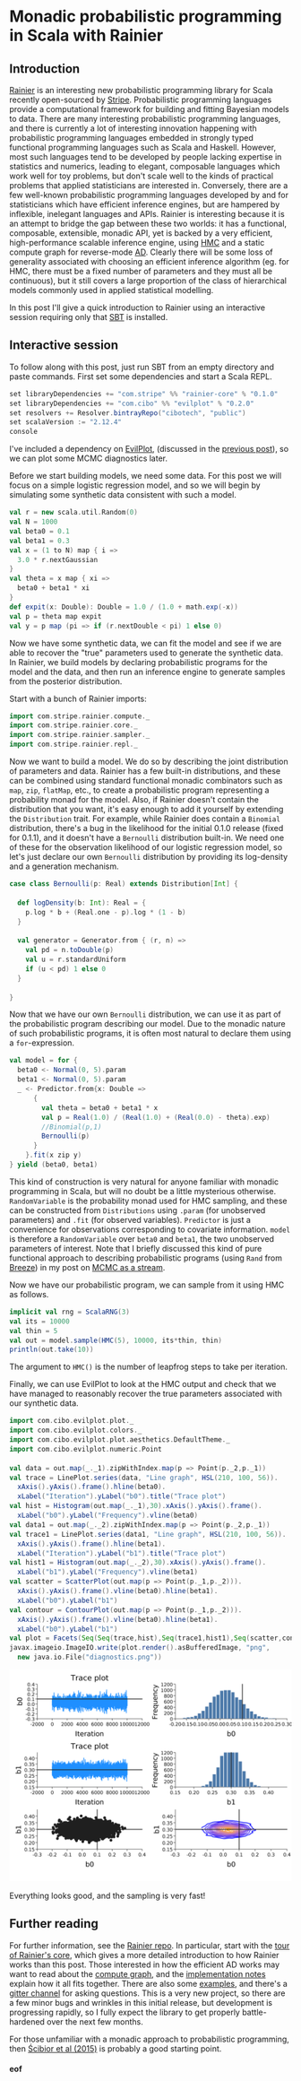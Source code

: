 # Monadic probabilistic programming in Scala with Rainier

## Introduction

[Rainier](https://github.com/stripe/rainier) is an interesting new probabilistic programming library for Scala recently open-sourced by [Stripe](https://stripe.com/). Probabilistic programming languages provide a computational framework for building and fitting Bayesian models to data. There are many interesting probabilistic programming languages, and there is currently a lot of interesting innovation happening with probabilistic programming languages embedded in strongly typed functional programming languages such as Scala and Haskell. However, most such languages tend to be developed by people lacking expertise in statistics and numerics, leading to elegant, composable languages which work well for toy problems, but don't scale well to the kinds of practical problems that applied statisticians are interested in. Conversely, there are a few well-known probabilistic programming languages developed by and for statisticians which have efficient inference engines, but are hampered by inflexible, inelegant languages and APIs. Rainier is interesting because it is an attempt to bridge the gap between these two worlds: it has a functional, composable, extensible, monadic API, yet is backed by a very efficient, high-performance scalable inference engine, using [HMC](https://en.wikipedia.org/wiki/Hamiltonian_Monte_Carlo) and a static compute graph for reverse-mode [AD](https://en.wikipedia.org/wiki/Automatic_differentiation). Clearly there will be some loss of generality associated with choosing an efficient inference algorithm (eg. for HMC, there must be a fixed number of parameters and they must all be continuous), but it still covers a large proportion of the class of hierarchical models commonly used in applied statistical modelling.

In this post I'll give a quick introduction to Rainier using an interactive session requiring only that [SBT](https://www.scala-sbt.org/) is installed.

## Interactive session

To follow along with this post, just run SBT from an empty directory and paste commands. First set some dependencies and start a Scala REPL.

```scala
set libraryDependencies += "com.stripe" %% "rainier-core" % "0.1.0"
set libraryDependencies += "com.cibo" %% "evilplot" % "0.2.0"
set resolvers += Resolver.bintrayRepo("cibotech", "public")
set scalaVersion := "2.12.4"
console
```

I've included a dependency on [EvilPlot](https://cibotech.github.io/evilplot/), (discussed in the [previous post](https://darrenjw.wordpress.com/2018/05/11/using-evilplot-with-scala-view/)), so we can plot some MCMC diagnostics later.

Before we start building models, we need some data. For this post we will focus on a simple logistic regression model, and so we will begin by simulating some synthetic data consistent with such a model.

```scala
val r = new scala.util.Random(0)
val N = 1000
val beta0 = 0.1
val beta1 = 0.3
val x = (1 to N) map { i =>
  3.0 * r.nextGaussian
}
val theta = x map { xi =>
  beta0 + beta1 * xi
}
def expit(x: Double): Double = 1.0 / (1.0 + math.exp(-x))
val p = theta map expit
val y = p map (pi => if (r.nextDouble < pi) 1 else 0)
```

Now we have some synthetic data, we can fit the model and see if we are able to recover the "true" parameters used to generate the synthetic data. In Rainier, we build models by declaring probabilistic programs for the model and the data, and then run an inference engine to generate samples from the posterior distribution.

Start with a bunch of Rainier imports:

```scala
import com.stripe.rainier.compute._
import com.stripe.rainier.core._
import com.stripe.rainier.sampler._
import com.stripe.rainier.repl._
```

Now we want to build a model. We do so by describing the joint distribution of parameters and data. Rainier has a few built-in distributions, and these can be combined using standard functional monadic combinators such as `map`, `zip`, `flatMap`, etc., to create a probabilistic program representing a probability monad for the model. Also, if Rainier doesn't contain the distribution that you want, it's easy enough to add it yourself by extending the `Distribution` trait. For example, while Rainier does contain a `Binomial` distribution, there's a bug in the likelihood for the initial 0.1.0 release (fixed for 0.1.1), and it doesn't have a `Bernoulli` distribution built-in. We need one of these for the observation likelihood of our logistic regression model, so let's just declare our own `Bernoulli` distribution by providing its log-density and a generation mechanism.

```scala
case class Bernoulli(p: Real) extends Distribution[Int] {

  def logDensity(b: Int): Real = {
    p.log * b + (Real.one - p).log * (1 - b)
  }

  val generator = Generator.from { (r, n) =>
    val pd = n.toDouble(p)
    val u = r.standardUniform
    if (u < pd) 1 else 0
  }

}
```

Now that we have our own `Bernoulli` distribution, we can use it as part of the probabilistic program describing our model. Due to the monadic nature of such probabilistic programs, it is often most natural to declare them using a `for`-expression.

```scala
val model = for {
  beta0 <- Normal(0, 5).param
  beta1 <- Normal(0, 5).param
  _ <- Predictor.from{x: Double =>
      {
        val theta = beta0 + beta1 * x
        val p = Real(1.0) / (Real(1.0) + (Real(0.0) - theta).exp)
        //Binomial(p,1)
        Bernoulli(p)
      }
    }.fit(x zip y)
} yield (beta0, beta1)
```

This kind of construction is very natural for anyone familiar with monadic programming in Scala, but will no doubt be a little mysterious otherwise. `RandomVariable` is the probability monad used for HMC sampling, and these can be constructed from `Distributions` using `.param` (for unobserved parameters) and `.fit` (for observed variables). `Predictor` is just a convenience for observations corresponding to covariate information. `model` is therefore a `RandomVariable` over `beta0` and `beta1`, the two unobserved parameters of interest. Note that I briefly discussed this kind of pure functional approach to describing probabilistic programs (using `Rand` from [Breeze](https://github.com/scalanlp/breeze)) in my post on [MCMC as a stream](https://darrenjw.wordpress.com/2017/04/01/mcmc-as-a-stream/).

Now we have our probabilistic program, we can sample from it using HMC as follows.

```scala
implicit val rng = ScalaRNG(3)
val its = 10000
val thin = 5
val out = model.sample(HMC(5), 10000, its*thin, thin)
println(out.take(10))
```

The argument to `HMC()` is the number of leapfrog steps to take per iteration.

Finally, we can use EvilPlot to look at the HMC output and check that we have managed to reasonably recover the true parameters associated with our synthetic data.

```scala
import com.cibo.evilplot.plot._
import com.cibo.evilplot.colors._
import com.cibo.evilplot.plot.aesthetics.DefaultTheme._
import com.cibo.evilplot.numeric.Point

val data = out.map(_._1).zipWithIndex.map(p => Point(p._2,p._1))
val trace = LinePlot.series(data, "Line graph", HSL(210, 100, 56)).
  xAxis().yAxis().frame().hline(beta0).
  xLabel("Iteration").yLabel("b0").title("Trace plot")
val hist = Histogram(out.map(_._1),30).xAxis().yAxis().frame().
  xLabel("b0").yLabel("Frequency").vline(beta0)
val data1 = out.map(_._2).zipWithIndex.map(p => Point(p._2,p._1))
val trace1 = LinePlot.series(data1, "Line graph", HSL(210, 100, 56)).
  xAxis().yAxis().frame().hline(beta1).
  xLabel("Iteration").yLabel("b1").title("Trace plot")
val hist1 = Histogram(out.map(_._2),30).xAxis().yAxis().frame().
  xLabel("b1").yLabel("Frequency").vline(beta1)
val scatter = ScatterPlot(out.map(p => Point(p._1,p._2))).
  xAxis().yAxis().frame().vline(beta0).hline(beta1).
  xLabel("b0").yLabel("b1")
val contour = ContourPlot(out.map(p => Point(p._1,p._2))).
  xAxis().yAxis().frame().vline(beta0).hline(beta1).
  xLabel("b0").yLabel("b1")
val plot = Facets(Seq(Seq(trace,hist),Seq(trace1,hist1),Seq(scatter,contour)))
javax.imageio.ImageIO.write(plot.render().asBufferedImage, "png",
  new java.io.File("diagnostics.png"))
```

![Diagnostic plots](diagnostics.png)

Everything looks good, and the sampling is very fast!

## Further reading

For further information, see the [Rainier repo](https://github.com/stripe/rainier). In particular, start with the [tour of Rainier's core](https://github.com/stripe/rainier/blob/master/docs/tour.md), which gives a more detailed introduction to how Rainier works than this post. Those interested in how the efficient AD works may want to read about the [compute graph](https://github.com/stripe/rainier/blob/master/docs/real.md), and the [implementation notes](https://github.com/stripe/rainier/blob/master/docs/impl.md) explain how it all fits together. There are also some [examples](https://github.com/stripe/rainier/tree/master/rainier-example/src/main/scala/com/stripe/rainier/example), and there's a [gitter channel](https://gitter.im/com_stripe_rainier/Lobby) for asking questions. This is a very new project, so there are a few minor bugs and wrinkles in this initial release, but development is progressing rapidly, so I fully expect the library to get properly battle-hardened over the next few months.

For those unfamiliar with a monadic approach to probabilistic programming, then [Ścibior et al (2015)](http://mlg.eng.cam.ac.uk/pub/pdf/SciGhaGor15.pdf) is probably a good starting point.



#### eof

